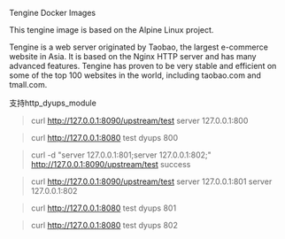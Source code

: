 Tengine Docker Images

This tengine image is based on the Alpine Linux project.

Tengine is a web server originated by Taobao, the largest e-commerce website in Asia. It is based on the Nginx HTTP server and has many advanced features. Tengine has proven to be very stable and efficient on some of the top 100 websites in the world, including taobao.com and tmall.com.

支持http_dyups_module

>curl http://127.0.0.1:8090/upstream/test
server 127.0.0.1:800

>curl http://127.0.0.1:8080
test dyups 800

>curl -d "server 127.0.0.1:801;server 127.0.0.1:802;" http://127.0.0.1:8090/upstream/test
success

>curl http://127.0.0.1:8090/upstream/test
server 127.0.0.1:801
server 127.0.0.1:802

>curl http://127.0.0.1:8080
test dyups 801

>curl http://127.0.0.1:8080
test dyups 802